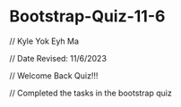 # Bootstrap-Quiz-11-6
// Kyle Yok Eyh Ma

 // Date Revised: 11/6/2023

 // Welcome Back Quiz!!!

 // Completed the tasks in the bootstrap quiz
